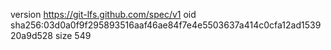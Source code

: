 version https://git-lfs.github.com/spec/v1
oid sha256:03d0a0f9f295893516aaf46ae84f7e4e5503637a414c0cfa12ad153920a9d528
size 549
